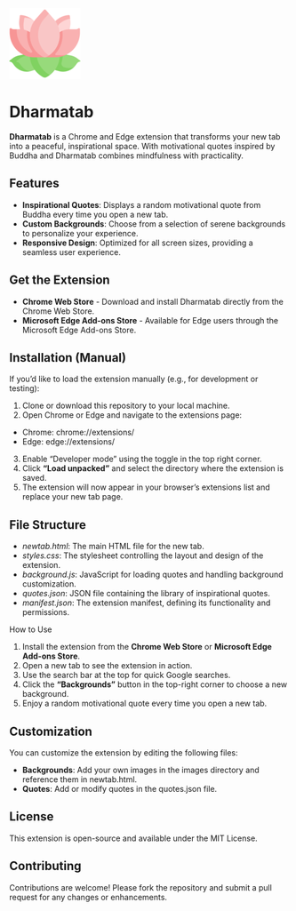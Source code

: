 ![](icons/icon128.png)
# Dharmatab

**Dharmatab** is a Chrome and Edge extension that transforms your new tab into a peaceful, inspirational space. With motivational quotes inspired by Buddha and Dharmatab combines mindfulness with practicality.

## Features
*  **Inspirational Quotes**: Displays a random motivational quote from Buddha every time you open a new tab.
*  **Custom Backgrounds**: Choose from a selection of serene backgrounds to personalize your experience.
*  **Responsive Design**: Optimized for all screen sizes, providing a seamless user experience.

## Get the Extension
* **Chrome Web Store** - Download and install Dharmatab directly from the Chrome Web Store.
* **Microsoft Edge Add-ons Store** - Available for Edge users through the Microsoft Edge Add-ons Store.

## Installation (Manual)

If you’d like to load the extension manually (e.g., for development or testing):
1.	Clone or download this repository to your local machine.
2.	Open Chrome or Edge and navigate to the extensions page:
*   Chrome: chrome://extensions/
*   Edge: edge://extensions/
3.	Enable “Developer mode” using the toggle in the top right corner.
4.	Click **“Load unpacked”** and select the directory where the extension is saved.
5.	The extension will now appear in your browser’s extensions list and replace your new tab page.

## File Structure
*   *newtab.html*: The main HTML file for the new tab.
*	*styles.css*: The stylesheet controlling the layout and design of the extension.
*	*background.js*: JavaScript for loading quotes and handling background customization.
*	*quotes.json*: JSON file containing the library of inspirational quotes.
*	*manifest.json*: The extension manifest, defining its functionality and permissions.

How to Use
1.	Install the extension from the **Chrome Web Store** or **Microsoft Edge Add-ons Store**.
2.	Open a new tab to see the extension in action.
3.	Use the search bar at the top for quick Google searches.
4.	Click the **“Backgrounds”** button in the top-right corner to choose a new background.
5.	Enjoy a random motivational quote every time you open a new tab.

## Customization

You can customize the extension by editing the following files:
*	**Backgrounds**: Add your own images in the images directory and reference them in newtab.html.
*	**Quotes**: Add or modify quotes in the quotes.json file.

## License

This extension is open-source and available under the MIT License.

## Contributing

Contributions are welcome! Please fork the repository and submit a pull request for any changes or enhancements.
